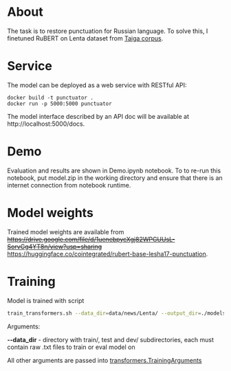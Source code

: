 # About

The task is to restore punctuation for Russian language. To solve this, I finetuned RuBERT on Lenta dataset from [Taiga corpus](https://tatianashavrina.github.io/taiga_site/).

# Service
The model can be deployed as a web service with RESTful API:
```commandline
docker build -t punctuator .
docker run -p 5000:5000 punctuator
```
The model interface described by an API doc will be available 
at http://localhost:5000/docs. 

# Demo

Evaluation and results are shown in Demo.ipynb notebook. To to re-run this notebook, put model.zip in the working directory 
and ensure that there is an internet connection from notebook runtime.

# Model weights

Trained model weights are available from ~~https://drive.google.com/file/d/1uenebpycXgj82WPGUUsL-SorvGg4YT8n/view?usp=sharing~~
https://huggingface.co/cointegrated/rubert-base-lesha17-punctuation. 

# Training

Model is trained with script

```bash
train_transformers.sh --data_dir=data/news/Lenta/ --output_dir=./models/Lenta_10epochs --num_train_epochs=10 --learning_rate=3e-5
```

Arguments:

**--data_dir** - directory with train/, test and dev/ subdirectories, each must contain raw .txt files to train or eval model on

All other arguments are passed into [transformers.TrainingArguments](https://github.com/huggingface/transformers/blob/master/src/transformers/training_args.py#L33)

